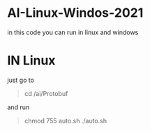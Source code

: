 # AI-Linux-Windos-2021
in this code you can run in linux and windows 

# IN Linux
just go to

> cd <filelocation>/ai/Protobuf
  
  and run
  
> chmod 755 auto.sh
> ./auto.sh

